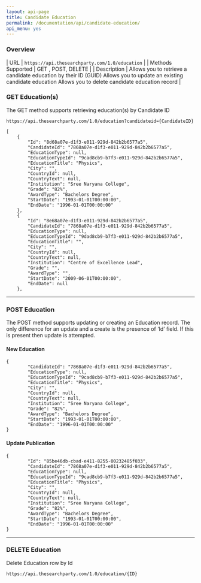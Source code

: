 ```yaml
---
layout: api-page
title: Candidate Education
permalink: /documentation/api/candidate-education/
api_menu: yes
---
```


### Overview

| URL | `https://api.thesearchparty.com/1.0/education` |
| Methods Supported | GET , POST, DELETE |
| Description | Allows you to retrieve a candidate education by their ID (GUID)
Allows you to update an existing candidate education
Allows you to delete candidate education record |

### GET Education(s)

The GET method supports retrieving education(s) by Candidate ID

`https://api.thesearchparty.com/1.0/education?candidateid={CandidateID}`

```
[
    {
        "Id": "8d68a07e-d1f3-e011-929d-842b2b6577a5",
        "CandidateId": "7868a07e-d1f3-e011-929d-842b2b6577a5",
        "EducationType": null,
        "EducationTypeId": "9cad8cb9-b7f3-e011-929d-842b2b6577a5",
        "EducationTitle": "Physics",
        "City": "",
        "CountryId": null,
        "CountryText": null,
        "Institution": "Sree Naryana College",
        "Grade": "82%",
        "AwardType": "Bachelors Degree",
        "StartDate": "1993-01-01T00:00:00",
        "EndDate": "1996-01-01T00:00:00"
    },
    {
        "Id": "8e68a07e-d1f3-e011-929d-842b2b6577a5",
        "CandidateId": "7868a07e-d1f3-e011-929d-842b2b6577a5",
        "EducationType": null,
        "EducationTypeId": "9dad8cb9-b7f3-e011-929d-842b2b6577a5",
        "EducationTitle": "",
        "City": "",
        "CountryId": null,
        "CountryText": null,
        "Institution": "Centre of Excellence Lead",
        "Grade": "",
        "AwardType": "",
        "StartDate": "2009-06-01T00:00:00",
        "EndDate": null
    },

```

* * *

### POST Education

The POST method supports updating or creating an Education record. The only difference for an update and a create is the presence of ‘Id’ field. If this is present then update is attempted.

#### New Education

```
{
        "CandidateId": "7868a07e-d1f3-e011-929d-842b2b6577a5",
        "EducationType": null,
        "EducationTypeId": "9cad8cb9-b7f3-e011-929d-842b2b6577a5",
        "EducationTitle": "Physics",
        "City": "",
        "CountryId": null,
        "CountryText": null,
        "Institution": "Sree Naryana College",
        "Grade": "82%",
        "AwardType": "Bachelors Degree",
        "StartDate": "1993-01-01T00:00:00",
        "EndDate": "1996-01-01T00:00:00"
}

```

#### Update Publication

```
{
        "Id": "85be46db-cbad-e411-8255-00232485f033",
        "CandidateId": "7868a07e-d1f3-e011-929d-842b2b6577a5",
        "EducationType": null,
        "EducationTypeId": "9cad8cb9-b7f3-e011-929d-842b2b6577a5",
        "EducationTitle": "Physics",
        "City": "",
        "CountryId": null,
        "CountryText": null,
        "Institution": "Sree Naryana College",
        "Grade": "82%",
        "AwardType": "Bachelors Degree",
        "StartDate": "1993-01-01T00:00:00",
        "EndDate": "1996-01-01T00:00:00"
}

```

* * *

### DELETE Education

Delete Education row by Id

`https://api.thesearchparty.com/1.0/education/{ID}`
